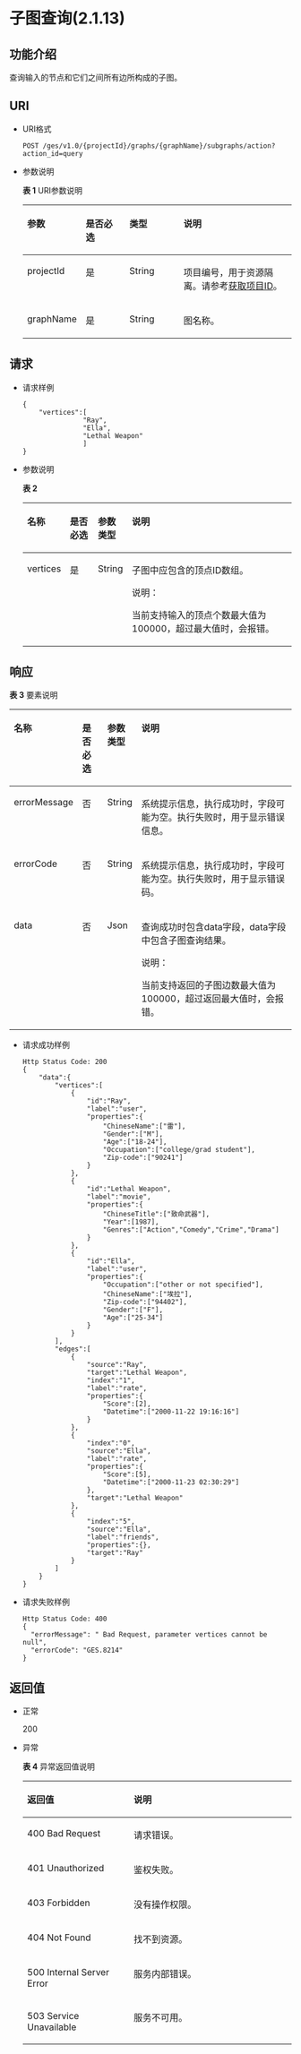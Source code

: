 # 子图查询\(2.1.13\)<a name="ges_03_0159"></a>

## 功能介绍<a name="section35411486"></a>

查询输入的节点和它们之间所有边所构成的子图。

## URI<a name="section50267925"></a>

-   URI格式

    ```
    POST /ges/v1.0/{projectId}/graphs/{graphName}/subgraphs/action?action_id=query
    ```


-   参数说明

    **表 1**  URI参数说明

    <a name="table4380792217011"></a>
    <table><thead align="left"><tr id="row372067417011"><th class="cellrowborder" valign="top" width="17.29%" id="mcps1.2.5.1.1"><p id="p1308067117028"><a name="p1308067117028"></a><a name="p1308067117028"></a>参数</p>
    </th>
    <th class="cellrowborder" valign="top" width="17.11%" id="mcps1.2.5.1.2"><p id="p5290139117028"><a name="p5290139117028"></a><a name="p5290139117028"></a>是否必选</p>
    </th>
    <th class="cellrowborder" valign="top" width="20.86%" id="mcps1.2.5.1.3"><p id="p5715425117028"><a name="p5715425117028"></a><a name="p5715425117028"></a>类型</p>
    </th>
    <th class="cellrowborder" valign="top" width="44.74%" id="mcps1.2.5.1.4"><p id="p6609164417028"><a name="p6609164417028"></a><a name="p6609164417028"></a>说明</p>
    </th>
    </tr>
    </thead>
    <tbody><tr id="row2865412217011"><td class="cellrowborder" valign="top" width="17.29%" headers="mcps1.2.5.1.1 "><p id="p3691234817028"><a name="p3691234817028"></a><a name="p3691234817028"></a>projectId</p>
    </td>
    <td class="cellrowborder" valign="top" width="17.11%" headers="mcps1.2.5.1.2 "><p id="p3711023517028"><a name="p3711023517028"></a><a name="p3711023517028"></a>是</p>
    </td>
    <td class="cellrowborder" valign="top" width="20.86%" headers="mcps1.2.5.1.3 "><p id="p5313905417028"><a name="p5313905417028"></a><a name="p5313905417028"></a>String</p>
    </td>
    <td class="cellrowborder" valign="top" width="44.74%" headers="mcps1.2.5.1.4 "><p id="p929612617028"><a name="p929612617028"></a><a name="p929612617028"></a>项目编号，用于资源隔离。请参考<a href="获取项目ID.md">获取项目ID</a>。</p>
    </td>
    </tr>
    <tr id="row1413620017011"><td class="cellrowborder" valign="top" width="17.29%" headers="mcps1.2.5.1.1 "><p id="p5662102911361"><a name="p5662102911361"></a><a name="p5662102911361"></a>graphName</p>
    </td>
    <td class="cellrowborder" valign="top" width="17.11%" headers="mcps1.2.5.1.2 "><p id="p1966213293363"><a name="p1966213293363"></a><a name="p1966213293363"></a>是</p>
    </td>
    <td class="cellrowborder" valign="top" width="20.86%" headers="mcps1.2.5.1.3 "><p id="p13662829163611"><a name="p13662829163611"></a><a name="p13662829163611"></a>String</p>
    </td>
    <td class="cellrowborder" valign="top" width="44.74%" headers="mcps1.2.5.1.4 "><p id="p1166272913616"><a name="p1166272913616"></a><a name="p1166272913616"></a>图名称。</p>
    </td>
    </tr>
    </tbody>
    </table>


## 请求<a name="section49758142"></a>

-   请求样例

    ```
    {
        "vertices":[
                   "Ray",
                   "Ella",
                   "Lethal Weapon"        
                   ]
    }
    ```

-   参数说明

    **表 2** 

    <a name="table1044415573816"></a>
    <table><thead align="left"><tr id="row24443551385"><th class="cellrowborder" valign="top" width="10.908909109089091%" id="mcps1.2.5.1.1"><p id="p1374131793914"><a name="p1374131793914"></a><a name="p1374131793914"></a>名称</p>
    </th>
    <th class="cellrowborder" valign="top" width="10.908909109089091%" id="mcps1.2.5.1.2"><p id="p87411117143917"><a name="p87411117143917"></a><a name="p87411117143917"></a>是否必选</p>
    </th>
    <th class="cellrowborder" valign="top" width="11.38886111388861%" id="mcps1.2.5.1.3"><p id="p7741151715395"><a name="p7741151715395"></a><a name="p7741151715395"></a>参数类型</p>
    </th>
    <th class="cellrowborder" valign="top" width="66.79332066793322%" id="mcps1.2.5.1.4"><p id="p18741111714392"><a name="p18741111714392"></a><a name="p18741111714392"></a>说明</p>
    </th>
    </tr>
    </thead>
    <tbody><tr id="row1344435503818"><td class="cellrowborder" valign="top" width="10.908909109089091%" headers="mcps1.2.5.1.1 "><p id="p1843013319394"><a name="p1843013319394"></a><a name="p1843013319394"></a>vertices</p>
    </td>
    <td class="cellrowborder" valign="top" width="10.908909109089091%" headers="mcps1.2.5.1.2 "><p id="p24301831163912"><a name="p24301831163912"></a><a name="p24301831163912"></a>是</p>
    </td>
    <td class="cellrowborder" valign="top" width="11.38886111388861%" headers="mcps1.2.5.1.3 "><p id="p34304317391"><a name="p34304317391"></a><a name="p34304317391"></a>String</p>
    </td>
    <td class="cellrowborder" valign="top" width="66.79332066793322%" headers="mcps1.2.5.1.4 "><p id="p1743013183919"><a name="p1743013183919"></a><a name="p1743013183919"></a>子图中应包含的顶点ID数组。</p>
    <div class="note" id="note175510884014"><a name="note175510884014"></a><a name="note175510884014"></a><span class="notetitle"> 说明： </span><div class="notebody"><p id="p476518814404"><a name="p476518814404"></a><a name="p476518814404"></a>当前支持输入的顶点个数最大值为100000，超过最大值时，会报错。</p>
    </div></div>
    </td>
    </tr>
    </tbody>
    </table>


## 响应<a name="section45170100"></a>

**表 3**  要素说明

<a name="table5806572"></a>
<table><thead align="left"><tr id="row53691530"><th class="cellrowborder" valign="top" width="15.129999999999999%" id="mcps1.2.5.1.1"><p id="p54046712"><a name="p54046712"></a><a name="p54046712"></a>名称</p>
</th>
<th class="cellrowborder" valign="top" width="9.55%" id="mcps1.2.5.1.2"><p id="p15707562"><a name="p15707562"></a><a name="p15707562"></a>是否必选</p>
</th>
<th class="cellrowborder" valign="top" width="11.16%" id="mcps1.2.5.1.3"><p id="p64353033"><a name="p64353033"></a><a name="p64353033"></a>参数类型</p>
</th>
<th class="cellrowborder" valign="top" width="64.16%" id="mcps1.2.5.1.4"><p id="p45213180"><a name="p45213180"></a><a name="p45213180"></a>说明</p>
</th>
</tr>
</thead>
<tbody><tr id="row4265441"><td class="cellrowborder" valign="top" width="15.129999999999999%" headers="mcps1.2.5.1.1 "><p id="p9956430"><a name="p9956430"></a><a name="p9956430"></a>errorMessage</p>
</td>
<td class="cellrowborder" valign="top" width="9.55%" headers="mcps1.2.5.1.2 "><p id="p1164483"><a name="p1164483"></a><a name="p1164483"></a>否</p>
</td>
<td class="cellrowborder" valign="top" width="11.16%" headers="mcps1.2.5.1.3 "><p id="p27214313"><a name="p27214313"></a><a name="p27214313"></a>String</p>
</td>
<td class="cellrowborder" valign="top" width="64.16%" headers="mcps1.2.5.1.4 "><p id="p56875751"><a name="p56875751"></a><a name="p56875751"></a>系统提示信息，执行成功时，字段可能为空。执行失败时，用于显示错误信息。</p>
</td>
</tr>
<tr id="row42119719"><td class="cellrowborder" valign="top" width="15.129999999999999%" headers="mcps1.2.5.1.1 "><p id="p56254110"><a name="p56254110"></a><a name="p56254110"></a>errorCode</p>
</td>
<td class="cellrowborder" valign="top" width="9.55%" headers="mcps1.2.5.1.2 "><p id="p60289024"><a name="p60289024"></a><a name="p60289024"></a>否</p>
</td>
<td class="cellrowborder" valign="top" width="11.16%" headers="mcps1.2.5.1.3 "><p id="p51572791"><a name="p51572791"></a><a name="p51572791"></a>String</p>
</td>
<td class="cellrowborder" valign="top" width="64.16%" headers="mcps1.2.5.1.4 "><p id="p16646571"><a name="p16646571"></a><a name="p16646571"></a>系统提示信息，执行成功时，字段可能为空。执行失败时，用于显示错误码。</p>
</td>
</tr>
<tr id="row15601415"><td class="cellrowborder" valign="top" width="15.129999999999999%" headers="mcps1.2.5.1.1 "><p id="p7214171319425"><a name="p7214171319425"></a><a name="p7214171319425"></a>data</p>
</td>
<td class="cellrowborder" valign="top" width="9.55%" headers="mcps1.2.5.1.2 "><p id="p192141413184213"><a name="p192141413184213"></a><a name="p192141413184213"></a>否</p>
</td>
<td class="cellrowborder" valign="top" width="11.16%" headers="mcps1.2.5.1.3 "><p id="p021471314426"><a name="p021471314426"></a><a name="p021471314426"></a>Json</p>
</td>
<td class="cellrowborder" valign="top" width="64.16%" headers="mcps1.2.5.1.4 "><p id="p1621517131424"><a name="p1621517131424"></a><a name="p1621517131424"></a>查询成功时包含data字段，data字段中包含子图查询结果。</p>
<div class="note" id="note13391839184215"><a name="note13391839184215"></a><a name="note13391839184215"></a><span class="notetitle"> 说明： </span><div class="notebody"><p id="p18391203934210"><a name="p18391203934210"></a><a name="p18391203934210"></a>当前支持返回的子图边数最大值为100000，超过返回最大值时，会报错。</p>
</div></div>
</td>
</tr>
</tbody>
</table>

-   请求成功样例

    ```
    Http Status Code: 200
    {
        "data":{
            "vertices":[
                {
                    "id":"Ray",
                    "label":"user",
                    "properties":{
                        "ChineseName":["雷"],
                        "Gender":["M"],
                        "Age":["18-24"],
                        "Occupation":["college/grad student"],
                        "Zip-code":["90241"]
                    }
                },
                {
                    "id":"Lethal Weapon",
                    "label":"movie",
                    "properties":{
                        "ChineseTitle":["致命武器"],
                        "Year":[1987],
                        "Genres":["Action","Comedy","Crime","Drama"]
                    }
                },
                {
                    "id":"Ella",
                    "label":"user",
                    "properties":{
                        "Occupation":["other or not specified"],
                        "ChineseName":["埃拉"],
                        "Zip-code":["94402"],
                        "Gender":["F"],
                        "Age":["25-34"]
                    }
                }
            ],
            "edges":[
                {
                    "source":"Ray",
                    "target":"Lethal Weapon",
                    "index":"1",
                    "label":"rate",
                    "properties":{
                        "Score":[2],
                        "Datetime":["2000-11-22 19:16:16"]
                    }
                },
                {
                    "index":"0",
                    "source":"Ella",
                    "label":"rate",
                    "properties":{
                        "Score":[5],
                        "Datetime":["2000-11-23 02:30:29"]
                    },
                    "target":"Lethal Weapon"
                },
                {
                    "index":"5",
                    "source":"Ella",
                    "label":"friends",
                    "properties":{},
                    "target":"Ray"
                }
            ]
        }
    }
    ```

-   请求失败样例

    ```
    Http Status Code: 400
    {
      "errorMessage": " Bad Request, parameter vertices cannot be null",
      "errorCode": "GES.8214"
    }
    ```


## 返回值<a name="section3877719"></a>

-   正常

    200

-   异常

    **表 4**  异常返回值说明

    <a name="table21182911172628"></a>
    <table><thead align="left"><tr id="row22686601172628"><th class="cellrowborder" valign="top" width="39.62%" id="mcps1.2.3.1.1"><p id="p29113043172638"><a name="p29113043172638"></a><a name="p29113043172638"></a>返回值</p>
    </th>
    <th class="cellrowborder" valign="top" width="60.38%" id="mcps1.2.3.1.2"><p id="p9346244172638"><a name="p9346244172638"></a><a name="p9346244172638"></a>说明</p>
    </th>
    </tr>
    </thead>
    <tbody><tr id="row13233353172628"><td class="cellrowborder" valign="top" width="39.62%" headers="mcps1.2.3.1.1 "><p id="p50316832172638"><a name="p50316832172638"></a><a name="p50316832172638"></a>400 Bad Request</p>
    </td>
    <td class="cellrowborder" valign="top" width="60.38%" headers="mcps1.2.3.1.2 "><p id="p49131611172638"><a name="p49131611172638"></a><a name="p49131611172638"></a>请求错误。</p>
    </td>
    </tr>
    <tr id="row657300172628"><td class="cellrowborder" valign="top" width="39.62%" headers="mcps1.2.3.1.1 "><p id="p47920375172638"><a name="p47920375172638"></a><a name="p47920375172638"></a>401 Unauthorized</p>
    </td>
    <td class="cellrowborder" valign="top" width="60.38%" headers="mcps1.2.3.1.2 "><p id="p56345162172638"><a name="p56345162172638"></a><a name="p56345162172638"></a>鉴权失败。</p>
    </td>
    </tr>
    <tr id="row23989959172628"><td class="cellrowborder" valign="top" width="39.62%" headers="mcps1.2.3.1.1 "><p id="p4998764172638"><a name="p4998764172638"></a><a name="p4998764172638"></a>403 Forbidden</p>
    </td>
    <td class="cellrowborder" valign="top" width="60.38%" headers="mcps1.2.3.1.2 "><p id="p2246721172638"><a name="p2246721172638"></a><a name="p2246721172638"></a>没有操作权限。</p>
    </td>
    </tr>
    <tr id="row49197943172628"><td class="cellrowborder" valign="top" width="39.62%" headers="mcps1.2.3.1.1 "><p id="p27247364172638"><a name="p27247364172638"></a><a name="p27247364172638"></a>404 Not Found</p>
    </td>
    <td class="cellrowborder" valign="top" width="60.38%" headers="mcps1.2.3.1.2 "><p id="p59552853172638"><a name="p59552853172638"></a><a name="p59552853172638"></a>找不到资源。</p>
    </td>
    </tr>
    <tr id="row13744769172628"><td class="cellrowborder" valign="top" width="39.62%" headers="mcps1.2.3.1.1 "><p id="p61704332172638"><a name="p61704332172638"></a><a name="p61704332172638"></a>500 Internal Server Error</p>
    </td>
    <td class="cellrowborder" valign="top" width="60.38%" headers="mcps1.2.3.1.2 "><p id="p31994980172638"><a name="p31994980172638"></a><a name="p31994980172638"></a>服务内部错误。</p>
    </td>
    </tr>
    <tr id="row305099172628"><td class="cellrowborder" valign="top" width="39.62%" headers="mcps1.2.3.1.1 "><p id="p37564761172638"><a name="p37564761172638"></a><a name="p37564761172638"></a>503 Service Unavailable</p>
    </td>
    <td class="cellrowborder" valign="top" width="60.38%" headers="mcps1.2.3.1.2 "><p id="p22846801172638"><a name="p22846801172638"></a><a name="p22846801172638"></a>服务不可用。</p>
    </td>
    </tr>
    </tbody>
    </table>


